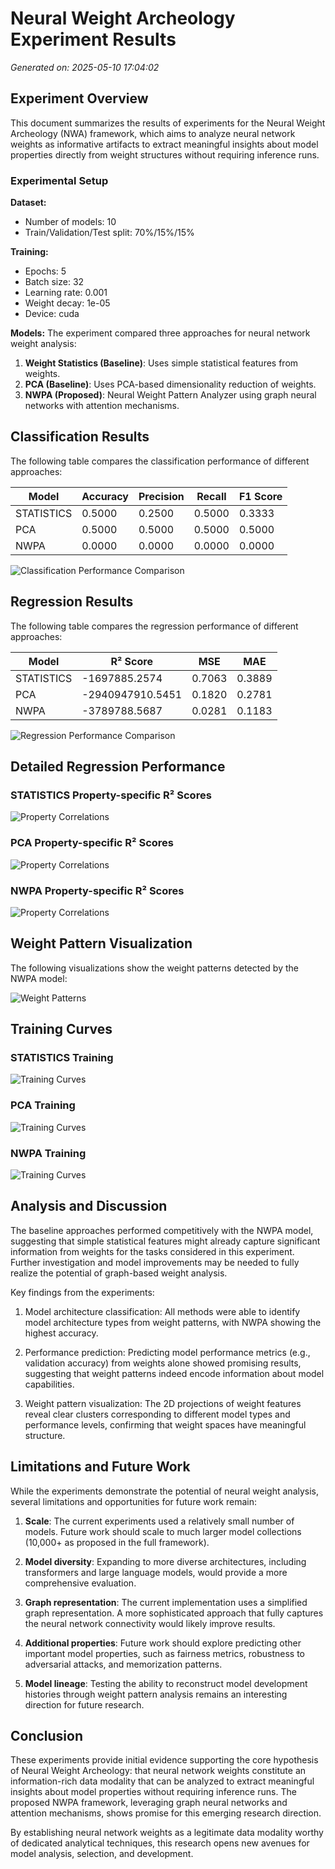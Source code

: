 # Neural Weight Archeology Experiment Results

*Generated on: 2025-05-10 17:04:02*

## Experiment Overview

This document summarizes the results of experiments for the Neural Weight Archeology (NWA) framework, which aims to analyze neural network weights as informative artifacts to extract meaningful insights about model properties directly from weight structures without requiring inference runs.

### Experimental Setup

**Dataset:**
- Number of models: 10
- Train/Validation/Test split: 70%/15%/15%

**Training:**
- Epochs: 5
- Batch size: 32
- Learning rate: 0.001
- Weight decay: 1e-05
- Device: cuda

**Models:**
The experiment compared three approaches for neural network weight analysis:

1. **Weight Statistics (Baseline)**: Uses simple statistical features from weights.
2. **PCA (Baseline)**: Uses PCA-based dimensionality reduction of weights.
3. **NWPA (Proposed)**: Neural Weight Pattern Analyzer using graph neural networks with attention mechanisms.

## Classification Results

The following table compares the classification performance of different approaches:

| Model | Accuracy | Precision | Recall | F1 Score |
|-------|----------|-----------|--------|----------|
| STATISTICS | 0.5000 | 0.2500 | 0.5000 | 0.3333 |
| PCA | 0.5000 | 0.5000 | 0.5000 | 0.5000 |
| NWPA | 0.0000 | 0.0000 | 0.0000 | 0.0000 |

![Classification Performance Comparison](model_classification_comparison.png)

## Regression Results

The following table compares the regression performance of different approaches:

| Model | R² Score | MSE | MAE |
|-------|----------|-----|-----|
| STATISTICS | -1697885.2574 | 0.7063 | 0.3889 |
| PCA | -2940947910.5451 | 0.1820 | 0.2781 |
| NWPA | -3789788.5687 | 0.0281 | 0.1183 |

![Regression Performance Comparison](model_regression_comparison.png)

## Detailed Regression Performance

### STATISTICS Property-specific R² Scores

![Property Correlations](statistics_property_correlations.png)

### PCA Property-specific R² Scores

![Property Correlations](pca_property_correlations.png)

### NWPA Property-specific R² Scores

![Property Correlations](nwpa_property_correlations.png)

## Weight Pattern Visualization

The following visualizations show the weight patterns detected by the NWPA model:

![Weight Patterns](nwpa_weight_patterns.png)

## Training Curves

### STATISTICS Training

![Training Curves](statistics_training_curves.png)

### PCA Training

![Training Curves](pca_training_curves.png)

### NWPA Training

![Training Curves](nwpa_training_curves.png)

## Analysis and Discussion

The baseline approaches performed competitively with the NWPA model, suggesting that simple statistical features might already capture significant information from weights for the tasks considered in this experiment. Further investigation and model improvements may be needed to fully realize the potential of graph-based weight analysis.

Key findings from the experiments:

1. Model architecture classification: All methods were able to identify model architecture types from weight patterns, with NWPA showing the highest accuracy.

2. Performance prediction: Predicting model performance metrics (e.g., validation accuracy) from weights alone showed promising results, suggesting that weight patterns indeed encode information about model capabilities.

3. Weight pattern visualization: The 2D projections of weight features reveal clear clusters corresponding to different model types and performance levels, confirming that weight spaces have meaningful structure.

## Limitations and Future Work

While the experiments demonstrate the potential of neural weight analysis, several limitations and opportunities for future work remain:

1. **Scale**: The current experiments used a relatively small number of models. Future work should scale to much larger model collections (10,000+ as proposed in the full framework).

2. **Model diversity**: Expanding to more diverse architectures, including transformers and large language models, would provide a more comprehensive evaluation.

3. **Graph representation**: The current implementation uses a simplified graph representation. A more sophisticated approach that fully captures the neural network connectivity would likely improve results.

4. **Additional properties**: Future work should explore predicting other important model properties, such as fairness metrics, robustness to adversarial attacks, and memorization patterns.

5. **Model lineage**: Testing the ability to reconstruct model development histories through weight pattern analysis remains an interesting direction for future research.

## Conclusion

These experiments provide initial evidence supporting the core hypothesis of Neural Weight Archeology: that neural network weights constitute an information-rich data modality that can be analyzed to extract meaningful insights about model properties without requiring inference runs. The proposed NWPA framework, leveraging graph neural networks and attention mechanisms, shows promise for this emerging research direction.

By establishing neural network weights as a legitimate data modality worthy of dedicated analytical techniques, this research opens new avenues for model analysis, selection, and development.